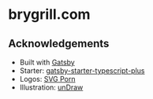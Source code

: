# brygrill.com

## Acknowledgements

- Built with [Gatsby](https://www.gatsbyjs.org/)
- Starter:
  [gatsby-starter-typescript-plus](https://github.com/resir014/gatsby-starter-typescript-plus)
- Logos: [SVG Porn](https://svgporn.com/)
- Illustration: [unDraw](https://undraw.co/)
